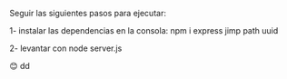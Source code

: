 Seguir las siguientes pasos para ejecutar:

 1-  instalar las dependencias en la consola:
 npm i express jimp path uuid


 2- levantar con node server.js

😊
dd
